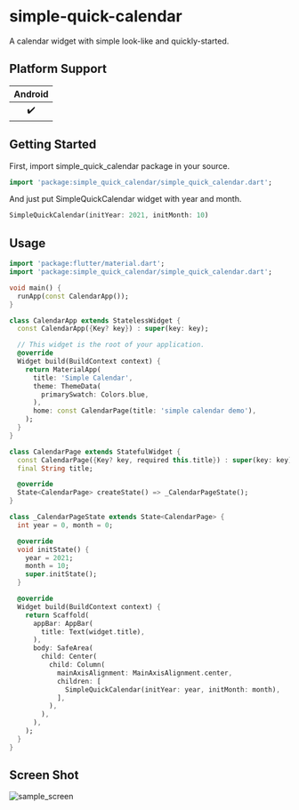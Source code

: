 
# simple-quick-calendar

A calendar widget with simple look-like and quickly-started.


## Platform Support

| Android |
| :-----: |
|   ✔️    |


## Getting Started

First, import simple_quick_calendar package in your source.
```dart
import 'package:simple_quick_calendar/simple_quick_calendar.dart';
```

And just put SimpleQuickCalendar widget with year and month.
```dart
SimpleQuickCalendar(initYear: 2021, initMonth: 10)
```

## Usage

```dart
import 'package:flutter/material.dart';
import 'package:simple_quick_calendar/simple_quick_calendar.dart';

void main() {
  runApp(const CalendarApp());
}

class CalendarApp extends StatelessWidget {
  const CalendarApp({Key? key}) : super(key: key);

  // This widget is the root of your application.
  @override
  Widget build(BuildContext context) {
    return MaterialApp(
      title: 'Simple Calendar',
      theme: ThemeData(
        primarySwatch: Colors.blue,
      ),
      home: const CalendarPage(title: 'simple calendar demo'),
    );
  }
}

class CalendarPage extends StatefulWidget {
  const CalendarPage({Key? key, required this.title}) : super(key: key);
  final String title;

  @override
  State<CalendarPage> createState() => _CalendarPageState();
}

class _CalendarPageState extends State<CalendarPage> {
  int year = 0, month = 0;

  @override
  void initState() {
    year = 2021;
    month = 10;
    super.initState();
  }

  @override
  Widget build(BuildContext context) {
    return Scaffold(
      appBar: AppBar(
        title: Text(widget.title),
      ),
      body: SafeArea(
        child: Center(
          child: Column(
            mainAxisAlignment: MainAxisAlignment.center,
            children: [
              SimpleQuickCalendar(initYear: year, initMonth: month),
            ],
          ),
        ),
      ),
    );
  }
}
```

## Screen Shot

![sample_screen](https://user-images.githubusercontent.com/19565940/137628599-2ea31de5-aebe-4ab6-ba79-41612b35987c.png)
